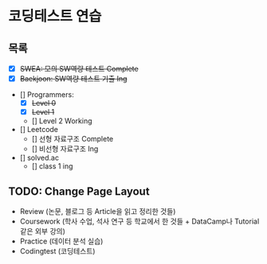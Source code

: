 # 코딩테스트 연습

## 목록
- [x] ~~SWEA: 모의 SW역량 테스트 Complete~~
- [x] ~~Baekjoon: SW역량 테스트 기출 Ing~~
- [] Programmers:
    - [x] ~~Level 0~~
    - [x] ~~Level 1~~
    - [] Level 2 Working
- [] Leetcode
    - [] 선형 자료구조 Complete
    - [] 비선형 자료구조 Ing
- [] solved.ac
    - [] class 1 ing

## TODO: Change Page Layout

- Review (논문, 블로그 등 Article을 읽고 정리한 것들)
- Coursework (학사 수업, 석사 연구 등 학교에서 한 것들 + DataCamp나 Tutorial 같은 외부 강의)
- Practice (데이터 분석 실습)
- Codingtest (코딩테스트)
